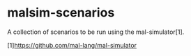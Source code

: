 # malsim-scenarios
A collection of scenarios to be run using the mal-simulator[1].

[1]https://github.com/mal-lang/mal-simulator
